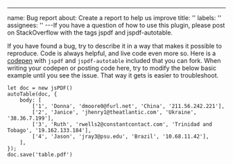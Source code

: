 ---

name: Bug report
about: Create a report to help us improve
title: ''
labels: ''
assignees: ''
---If you have a question of how to use this plugin, please post on StackOverflow with the tags jspdf and jspdf-autotable.

If you have found a bug, try to describe it in a way that makes it possible to reproduce. Code is always helpful, and live code even more so. Here is a [codepen](http://codepen.io/someatoms/pen/EjwPEb) with `jspdf` and `jspdf-autotable` included that you can fork. When writing your codepen or posting code here, try to modify the below basic example until you see the issue. That way it gets is easier to troubleshoot.

    let doc = new jsPDF()
    autoTable(doc, {
        body: [
            ['1', 'Donna', 'dmoore0@furl.net', 'China', '211.56.242.221'],
            ['2', 'Janice', 'jhenry1@theatlantic.com', 'Ukraine', '38.36.7.199'],
            ['3', 'Ruth', 'rwells2@constantcontact.com', 'Trinidad and Tobago', '19.162.133.184'],
            ['4', 'Jason', 'jray3@psu.edu', 'Brazil', '10.68.11.42'],
        ],
    });
    doc.save('table.pdf')
